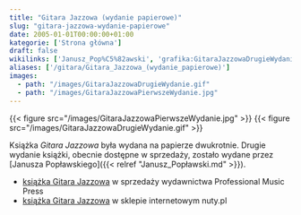 ```yaml
---
title: "Gitara Jazzowa (wydanie papierowe)"
slug: "gitara-jazzowa-wydanie-papierowe"
date: 2005-01-01T00:00:00+01:00
kategorie: ['Strona główna']
draft: false
wikilinks: ['Janusz_Pop%C5%82awski', 'grafika:GitaraJazzowaDrugieWydanie.gif', 'grafika:GitaraJazzowaPierwszeWydanie.jpg']
aliases: ['/gitara/Gitara_Jazzowa_(wydanie_papierowe)']
images:
  - path: "/images/GitaraJazzowaDrugieWydanie.gif"
  - path: "/images/GitaraJazzowaPierwszeWydanie.jpg"
---
```

{{< figure src="/images/GitaraJazzowaPierwszeWydanie.jpg" >}}
{{< figure src="/images/GitaraJazzowaDrugieWydanie.gif" >}}

Książka *Gitara Jazzowa* była wydana na papierze dwukrotnie. Drugie
wydanie książki, obecnie dostępne w sprzedaży, zostało wydane przez
[Janusza Popławskiego]({{< relref "Janusz_Popławski.md" >}}).

  - [książka Gitara
    Jazzowa](http://www.poplawski.com.pl/pmp/nutyipodr/podrgit.htm) w
    sprzedaży wydawnictwa Professional Music Press
  - [książka Gitara
    Jazzowa](http://nuty.pl/autorzy/autor-blizinski_marek.htm) w sklepie
    internetowym nuty.pl


